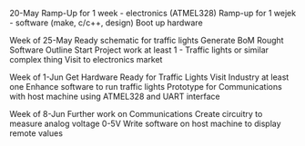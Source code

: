 20-May
Ramp-Up for 1 week - electronics (ATMEL328)
Ramp-up for 1 wejek - software (make, c/c++, design)
Boot up hardware

Week of 25-May
Ready schematic for traffic lights
Generate BoM
Rought Software Outline
Start Project work at least 1 - Traffic lights or similar complex thing
Visit to electronics market

Week of 1-Jun
Get Hardware Ready for Traffic Lights
Visit Industry at least one
Enhance software to run traffic lights
Prototype for Communications with host machine using ATMEL328 and UART interface

Week of 8-Jun
Further work on Communications
Create circuitry to measure analog voltage 0-5V
Write software on host machine to display remote values

